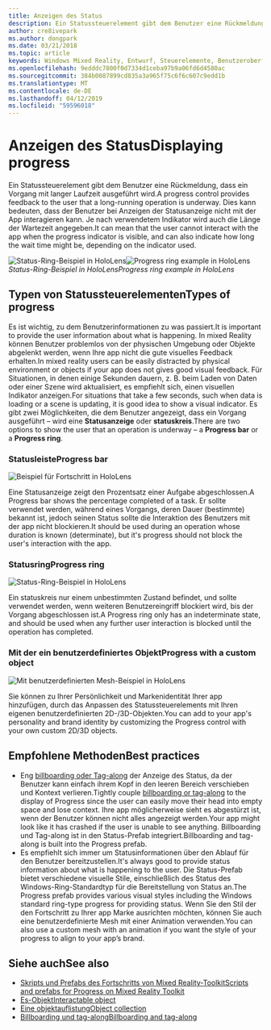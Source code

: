 ```yaml
---
title: Anzeigen des Status
description: Ein Statussteuerelement gibt dem Benutzer eine Rückmeldung, dass ein Vorgang mit langer Laufzeit ausgeführt wird.
author: cre8ivepark
ms.author: dongpark
ms.date: 03/21/2018
ms.topic: article
keywords: Windows Mixed Reality, Entwurf, Steuerelemente, Benutzeroberfläche, ux
ms.openlocfilehash: 9edddc7800f0d7334d1ceba97b9a06fd6d4580ac
ms.sourcegitcommit: 384b0087899cd835a3a965f75c6f6c607c9edd1b
ms.translationtype: MT
ms.contentlocale: de-DE
ms.lasthandoff: 04/12/2019
ms.locfileid: "59596018"
---
```

# <a name="displaying-progress"></a><span data-ttu-id="7ecda-104">Anzeigen des Status</span><span class="sxs-lookup"><span data-stu-id="7ecda-104">Displaying progress</span></span>

<span data-ttu-id="7ecda-105">Ein Statussteuerelement gibt dem Benutzer eine Rückmeldung, dass ein Vorgang mit langer Laufzeit ausgeführt wird.</span><span class="sxs-lookup"><span data-stu-id="7ecda-105">A progress control provides feedback to the user that a long-running operation is underway.</span></span> <span data-ttu-id="7ecda-106">Dies kann bedeuten, dass der Benutzer bei Anzeigen der Statusanzeige nicht mit der App interagieren kann. Je nach verwendetem Indikator wird auch die Länge der Wartezeit angegeben.</span><span class="sxs-lookup"><span data-stu-id="7ecda-106">It can mean that the user cannot interact with the app when the progress indicator is visible, and can also indicate how long the wait time might be, depending on the indicator used.</span></span>

<span data-ttu-id="7ecda-107">![Status-Ring-Beispiel in HoloLens](images/640px-progress-hero.jpg)</span><span class="sxs-lookup"><span data-stu-id="7ecda-107">![Progress ring example in HoloLens](images/640px-progress-hero.jpg)</span></span><br>
<span data-ttu-id="7ecda-108">*Status-Ring-Beispiel in HoloLens*</span><span class="sxs-lookup"><span data-stu-id="7ecda-108">*Progress ring example in HoloLens*</span></span>

## <a name="types-of-progress"></a><span data-ttu-id="7ecda-109">Typen von Statussteuerelementen</span><span class="sxs-lookup"><span data-stu-id="7ecda-109">Types of progress</span></span>

<span data-ttu-id="7ecda-110">Es ist wichtig, zu dem Benutzerinformationen zu was passiert.</span><span class="sxs-lookup"><span data-stu-id="7ecda-110">It is important to provide the user information about what is happening.</span></span> <span data-ttu-id="7ecda-111">In mixed Reality können Benutzer problemlos von der physischen Umgebung oder Objekte abgelenkt werden, wenn Ihre app nicht die gute visuelles Feedback erhalten.</span><span class="sxs-lookup"><span data-stu-id="7ecda-111">In mixed reality users can be easily distracted by physical environment or objects if your app does not gives good visual feedback.</span></span> <span data-ttu-id="7ecda-112">Für Situationen, in denen einige Sekunden dauern, z. B. beim Laden von Daten oder einer Szene wird aktualisiert, es empfiehlt sich, einen visuellen Indikator anzeigen.</span><span class="sxs-lookup"><span data-stu-id="7ecda-112">For situations that take a few seconds, such when data is loading or a scene is updating, it is good idea to show a visual indicator.</span></span> <span data-ttu-id="7ecda-113">Es gibt zwei Möglichkeiten, die dem Benutzer angezeigt, dass ein Vorgang ausgeführt – wird eine **Statusanzeige** oder **statuskreis**.</span><span class="sxs-lookup"><span data-stu-id="7ecda-113">There are two options to show the user that an operation is underway – a **Progress bar** or a **Progress ring**.</span></span>

### <a name="progress-bar"></a><span data-ttu-id="7ecda-114">Statusleiste</span><span class="sxs-lookup"><span data-stu-id="7ecda-114">Progress bar</span></span>

![Beispiel für Fortschritt in HoloLens](images/640px-progressbar.jpg)

<span data-ttu-id="7ecda-116">Eine Statusanzeige zeigt den Prozentsatz einer Aufgabe abgeschlossen.</span><span class="sxs-lookup"><span data-stu-id="7ecda-116">A Progress bar shows the percentage completed of a task.</span></span> <span data-ttu-id="7ecda-117">Er sollte verwendet werden, während eines Vorgangs, deren Dauer (bestimmte) bekannt ist, jedoch seinen Status sollte die Interaktion des Benutzers mit der app nicht blockieren.</span><span class="sxs-lookup"><span data-stu-id="7ecda-117">It should be used during an operation whose duration is known (determinate), but it's progress should not block the user's interaction with the app.</span></span>

### <a name="progress-ring"></a><span data-ttu-id="7ecda-118">Statusring</span><span class="sxs-lookup"><span data-stu-id="7ecda-118">Progress ring</span></span>

![Status-Ring-Beispiel in HoloLens](images/640px-progressring.jpg)

<span data-ttu-id="7ecda-120">Ein statuskreis nur einem unbestimmten Zustand befindet, und sollte verwendet werden, wenn weiteren Benutzereingriff blockiert wird, bis der Vorgang abgeschlossen ist.</span><span class="sxs-lookup"><span data-stu-id="7ecda-120">A Progress ring only has an indeterminate state, and should be used when any further user interaction is blocked until the operation has completed.</span></span>

### <a name="progress-with-a-custom-object"></a><span data-ttu-id="7ecda-121">Mit der ein benutzerdefiniertes Objekt</span><span class="sxs-lookup"><span data-stu-id="7ecda-121">Progress with a custom object</span></span>

![Mit benutzerdefinierten Mesh-Beispiel in HoloLens](images/640px-progresscustom.jpg)

<span data-ttu-id="7ecda-123">Sie können zu Ihrer Persönlichkeit und Markenidentität Ihrer app hinzufügen, durch das Anpassen des Statussteuerelements mit Ihren eigenen benutzerdefinierten 2D-/3D-Objekten.</span><span class="sxs-lookup"><span data-stu-id="7ecda-123">You can add to your app's personality and brand identity by customizing the Progress control with your own custom 2D/3D objects.</span></span>

## <a name="best-practices"></a><span data-ttu-id="7ecda-124">Empfohlene Methoden</span><span class="sxs-lookup"><span data-stu-id="7ecda-124">Best practices</span></span>
* <span data-ttu-id="7ecda-125">Eng [billboarding oder Tag-along](billboarding-and-tag-along.md) der Anzeige des Status, da der Benutzer kann einfach ihrem Kopf in den leeren Bereich verschieben und Kontext verlieren.</span><span class="sxs-lookup"><span data-stu-id="7ecda-125">Tightly couple [billboarding or tag-along](billboarding-and-tag-along.md) to the display of Progress since the user can easily move their head into empty space and lose context.</span></span> <span data-ttu-id="7ecda-126">Ihre app möglicherweise sieht es abgestürzt ist, wenn der Benutzer können nicht alles angezeigt werden.</span><span class="sxs-lookup"><span data-stu-id="7ecda-126">Your app might look like it has crashed if the user is unable to see anything.</span></span> <span data-ttu-id="7ecda-127">Billboarding und Tag-along ist in den Status-Prefab integriert.</span><span class="sxs-lookup"><span data-stu-id="7ecda-127">Billboarding and tag-along is built into the Progress prefab.</span></span>
* <span data-ttu-id="7ecda-128">Es empfiehlt sich immer um Statusinformationen über den Ablauf für den Benutzer bereitzustellen.</span><span class="sxs-lookup"><span data-stu-id="7ecda-128">It's always good to provide status information about what is happening to the user.</span></span> <span data-ttu-id="7ecda-129">Die Status-Prefab bietet verschiedene visuelle Stile, einschließlich des Status des Windows-Ring-Standardtyp für die Bereitstellung von Status an.</span><span class="sxs-lookup"><span data-stu-id="7ecda-129">The Progress prefab provides various visual styles including the Windows standard ring-type progress for providing status.</span></span> <span data-ttu-id="7ecda-130">Wenn Sie den Stil der den Fortschritt zu Ihrer app Marke ausrichten möchten, können Sie auch eine benutzerdefinierte Mesh mit einer Animation verwenden.</span><span class="sxs-lookup"><span data-stu-id="7ecda-130">You can also use a custom mesh with an animation if you want the style of your progress to align to your app’s brand.</span></span>

## <a name="see-also"></a><span data-ttu-id="7ecda-131">Siehe auch</span><span class="sxs-lookup"><span data-stu-id="7ecda-131">See also</span></span>
* [<span data-ttu-id="7ecda-132">Skripts und Prefabs des Fortschritts von Mixed Reality-Toolkit</span><span class="sxs-lookup"><span data-stu-id="7ecda-132">Scripts and prefabs for Progress on Mixed Reality Toolkit</span></span>](https://github.com/Microsoft/MixedRealityToolkit-Unity/blob/htk_release/Assets/HoloToolkit-Examples/UX/Readme/README_ProgressExample.md)
* [<span data-ttu-id="7ecda-133">Es-Objekt</span><span class="sxs-lookup"><span data-stu-id="7ecda-133">Interactable object</span></span>](interactable-object.md)
* [<span data-ttu-id="7ecda-134">Eine objektauflistung</span><span class="sxs-lookup"><span data-stu-id="7ecda-134">Object collection</span></span>](object-collection.md)
* [<span data-ttu-id="7ecda-135">Billboarding und tag-along</span><span class="sxs-lookup"><span data-stu-id="7ecda-135">Billboarding and tag-along</span></span>](billboarding-and-tag-along.md)
